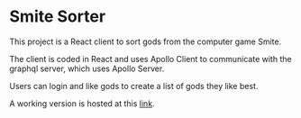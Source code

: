 # Smite Sorter

This project is a React client to sort gods from the computer game Smite.

The client is coded in React and uses Apollo Client to communicate with the graphql server, which uses Apollo Server.

Users can login and like gods to create a list of gods they like best.

A working version is hosted at this [link](https://smitesorter.netlify.com/).
